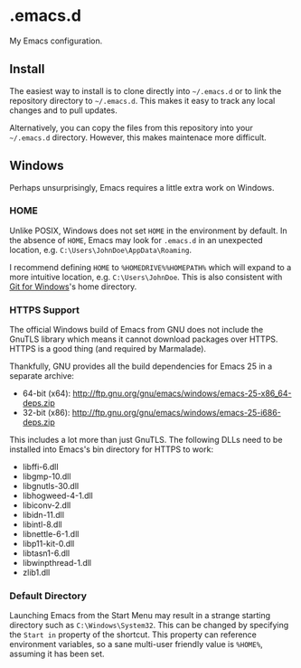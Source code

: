 .emacs.d
========

My Emacs configuration.

Install
-------

The easiest way to install is to clone directly into `~/.emacs.d` or to link the
repository directory to `~/.emacs.d`. This makes it easy to track any local
changes and to pull updates.

Alternatively, you can copy the files from this repository into your
`~/.emacs.d` directory. However, this makes maintenace more difficult.

Windows
-------

Perhaps unsurprisingly, Emacs requires a little extra work on Windows.

### HOME

Unlike POSIX, Windows does not set `HOME` in the environment by default. In the
absence of `HOME`, Emacs may look for `.emacs.d` in an unexpected location, e.g.
`C:\Users\JohnDoe\AppData\Roaming`.

I recommend defining `HOME` to `%HOMEDRIVE%%HOMEPATH%` which will expand to a
more intuitive location, e.g. `C:\Users\JohnDoe`. This is also consistent with
[Git for Windows](https://git-for-windows.github.io/)'s home directory.

### HTTPS Support

The official Windows build of Emacs from GNU does not include the GnuTLS
library which means it cannot download packages over HTTPS. HTTPS is a good
thing (and required by Marmalade).

Thankfully, GNU provides all the build dependencies for Emacs 25 in a separate
archive:

* 64-bit (x64): http://ftp.gnu.org/gnu/emacs/windows/emacs-25-x86_64-deps.zip
* 32-bit (x86): http://ftp.gnu.org/gnu/emacs/windows/emacs-25-i686-deps.zip

This includes a lot more than just GnuTLS. The following DLLs need to be
installed into Emacs's bin directory for HTTPS to work:

* libffi-6.dll
* libgmp-10.dll
* libgnutls-30.dll
* libhogweed-4-1.dll
* libiconv-2.dll
* libidn-11.dll
* libintl-8.dll
* libnettle-6-1.dll
* libp11-kit-0.dll
* libtasn1-6.dll
* libwinpthread-1.dll
* zlib1.dll

### Default Directory

Launching Emacs from the Start Menu may result in a strange starting directory
such as `C:\Windows\System32`. This can be changed by specifying the `Start in`
property of the shortcut. This property can reference environment variables, so
a sane multi-user friendly value is `%HOME%`, assuming it has been set.

